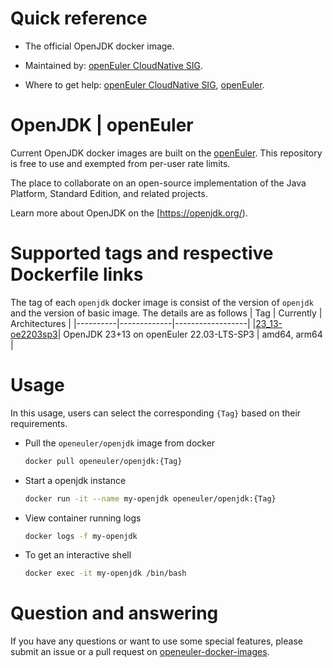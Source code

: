 # Quick reference

- The official OpenJDK docker image.

- Maintained by: [openEuler CloudNative SIG](https://gitee.com/openeuler/cloudnative).

- Where to get help: [openEuler CloudNative SIG](https://gitee.com/openeuler/cloudnative), [openEuler](https://gitee.com/openeuler/community).

# OpenJDK | openEuler
Current OpenJDK docker images are built on the [openEuler](https://repo.openeuler.org/). This repository is free to use and exempted from per-user rate limits.

The place to collaborate on an open-source implementation of the Java Platform, Standard Edition, and related projects.

Learn more about OpenJDK on the [https://openjdk.org/).

# Supported tags and respective Dockerfile links
The tag of each `openjdk` docker image is consist of the version of `openjdk` and the version of basic image. The details are as follows
|    Tag   |  Currently  |   Architectures  |
|----------|-------------|------------------|
|[23_13-oe2203sp3](https://gitee.com/openeuler/openeuler-docker-images/blob/master/openjdk/23+13/22.03-lts-sp3/Dockerfile)| OpenJDK 23+13 on openEuler 22.03-LTS-SP3 | amd64, arm64 |
  
# Usage
In this usage, users can select the corresponding `{Tag}`  based on their requirements.

- Pull the `openeuler/openjdk` image from docker
	```bash
	docker pull openeuler/openjdk:{Tag}
	```

- Start a openjdk instance

	```bash
	docker run -it --name my-openjdk openeuler/openjdk:{Tag}
	```

- View container running logs

	```bash
	docker logs -f my-openjdk
	```

- To get an interactive shell

	```bash
	docker exec -it my-openjdk /bin/bash
	```
	
# Question and answering
If you have any questions or want to use some special features, please submit an issue or a pull request on [openeuler-docker-images](https://gitee.com/openeuler/openeuler-docker-images).